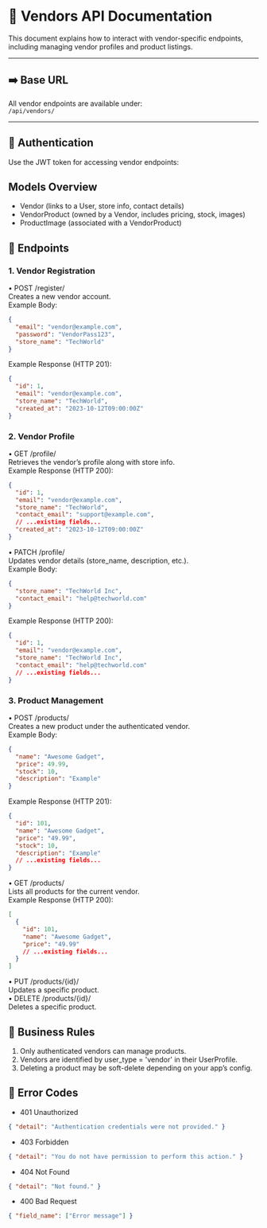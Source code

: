 # 🏪 Vendors API Documentation

This document explains how to interact with vendor-specific endpoints, including managing vendor profiles and product listings.

---

## ➡️ Base URL

All vendor endpoints are available under:  
`/api/vendors/`

---

## 🔐 Authentication

Use the JWT token for accessing vendor endpoints:

## Models Overview

- Vendor (links to a User, store info, contact details)
- VendorProduct (owned by a Vendor, includes pricing, stock, images)
- ProductImage (associated with a VendorProduct)

## 🚀 Endpoints

### 1. Vendor Registration

• POST /register/  
Creates a new vendor account.  
Example Body:

```json
{
  "email": "vendor@example.com",
  "password": "VendorPass123",
  "store_name": "TechWorld"
}
```

Example Response (HTTP 201):

```json
{
  "id": 1,
  "email": "vendor@example.com",
  "store_name": "TechWorld",
  "created_at": "2023-10-12T09:00:00Z"
}
```

### 2. Vendor Profile

• GET /profile/  
Retrieves the vendor’s profile along with store info.  
Example Response (HTTP 200):

```json
{
  "id": 1,
  "email": "vendor@example.com",
  "store_name": "TechWorld",
  "contact_email": "support@example.com",
  // ...existing fields...
  "created_at": "2023-10-12T09:00:00Z"
}
```

• PATCH /profile/  
Updates vendor details (store_name, description, etc.).  
Example Body:

```json
{
  "store_name": "TechWorld Inc",
  "contact_email": "help@techworld.com"
}
```

Example Response (HTTP 200):

```json
{
  "id": 1,
  "email": "vendor@example.com",
  "store_name": "TechWorld Inc",
  "contact_email": "help@techworld.com"
  // ...existing fields...
}
```

### 3. Product Management

• POST /products/  
Creates a new product under the authenticated vendor.  
Example Body:

```json
{
  "name": "Awesome Gadget",
  "price": 49.99,
  "stock": 10,
  "description": "Example"
}
```

Example Response (HTTP 201):

```json
{
  "id": 101,
  "name": "Awesome Gadget",
  "price": "49.99",
  "stock": 10,
  "description": "Example"
  // ...existing fields...
}
```

• GET /products/  
Lists all products for the current vendor.  
Example Response (HTTP 200):

```json
[
  {
    "id": 101,
    "name": "Awesome Gadget",
    "price": "49.99"
    // ...existing fields...
  }
]
```

• PUT /products/{id}/  
Updates a specific product.  
• DELETE /products/{id}/  
Deletes a specific product.

## 📜 Business Rules

1. Only authenticated vendors can manage products.
2. Vendors are identified by user_type = 'vendor' in their UserProfile.
3. Deleting a product may be soft-delete depending on your app’s config.

## 🚨 Error Codes

- 401 Unauthorized

```json
{ "detail": "Authentication credentials were not provided." }
```

- 403 Forbidden

```json
{ "detail": "You do not have permission to perform this action." }
```

- 404 Not Found

```json
{ "detail": "Not found." }
```

- 400 Bad Request

```json
{ "field_name": ["Error message"] }
```
